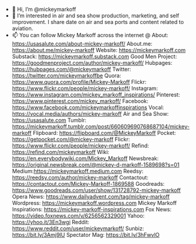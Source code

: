 - 👋 Hi, I’m @mickeymarkoff
- 👀 I’m interested in air and sea show production, marketing, and self improvement. I share date on air and sea ports and content related to aviation. 
- 📫 You can follow Mickey Markoff across the internet @
About: https://usasalute.com/about-mickey-markoff/ 
About.me: https://about.me/mickey-markoff 
Website: https://mickeymarkoff.com
Substack: https://mickeymarkoff.substack.com 
Good Men Project: https://goodmenproject.com/author/mickey-markoff/
Hubpages: https://hubpages.com/@mickeymarkoff 
Twitter: https://twitter.com/mickeymarkoffbe 
Quora: https://www.quora.com/profile/Mickey-Markoff 
Flickr: https://www.flickr.com/people/mickey-markoff/ 
Instagram: https://www.instagram.com/mickey_markoff_inspirations/
Pinterest: https://www.pinterest.com/mickey_markoff/
Facebook: https://www.facebook.com/mickeymarkoffinspirations 
Vocal: https://vocal.media/authors/mickey-markoff 
Air and Sea Show: https://usasalute.com 
Tumblr: https://mickeymarkoff.tumblr.com/post/660609690768687104/mickey-markoff 
Flipboard: https://flipboard.com/@MickeyMarkoff
Pocket: https://getpocket.com/@mickey-markoff 
Flickr: https://www.flickr.com/people/mickey-markoff/
Refind: https://refind.com/mickeymarkoff 
Wiki: https://en.everybodywiki.com/Mickey_Markoff 
Newsbreak: https://original.newsbreak.com/@mickey-d-markoff-1589698?s=01 
Medium:https://mickeymarkoff.medium.com
Reedsy: https://reedsy.com/author/mickey-markoff
Contactout: https://contactout.com/Mickey-Markoff-1869588
Goodreads: https://www.goodreads.com/user/show/131728792-mickey-markoff
Opera News: https://www.dailyadvent.com/tag/mickey-markoff 
Wordpress: https://mickeymarkoff.wordpress.com 
Mickey Markoff Inspirations: https://mickey-markoff-inspirations.com 
Fox News: https://video.foxnews.com/v/6256562329001 
Yahoo: https://yhoo.it/3En3wgi 
Reddit: https://www.reddit.com/user/mickeymarkoff/ 
Sunbiz: https://bit.ly/3Amj9lU
Spectator Mag: https://bit.ly/3hFwvlO 

